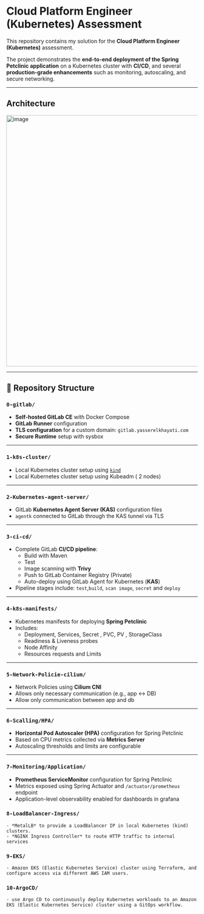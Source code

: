 # Cloud Platform Engineer (Kubernetes) Assessment

This repository contains my solution for the **Cloud Platform Engineer (Kubernetes)** assessment.

The project demonstrates the **end-to-end deployment of the Spring Petclinic application** on a Kubernetes cluster with **CI/CD**, and several **production-grade enhancements** such as monitoring, autoscaling, and secure networking.

---
## Architecture

<img width="1192" height="660" alt="image" src="https://github.com/user-attachments/assets/e12ef9f8-0aeb-447c-ad06-64351ba99731" />

---

## 📂 Repository Structure

### `0-gitlab/`

- **Self-hosted GitLab CE** with Docker Compose
- **GitLab Runner** configuration
- **TLS configuration** for a custom domain: `gitlab.yasserelkhayati.com`
- **Secure Runtime** setup with sysbox

---

### `1-k8s-cluster/`

- Local Kubernetes cluster setup using [`kind`](https://kind.sigs.k8s.io/)
- Local Kubernetes cluster setup using Kubeadm ( 2 nodes)

---

### `2-Kubernetes-agent-server/`

- GitLab **Kubernetes Agent Server (KAS)** configuration files
- `agentk` connected to GitLab through the KAS tunnel via TLS

---

### `3-ci-cd/`

- Complete GitLab **CI/CD pipeline**:
  - Build with Maven
  - Test 
  - Image scanning with **Trivy**
  - Push to GitLab Container Registry (Private)
  - Auto-deploy using GitLab Agent for Kubernetes (**KAS**)
- Pipeline stages include:  `test`,`build`, `scan image`, `secret` and `deploy`

---

### `4-k8s-manifests/`

- Kubernetes manifests for deploying **Spring Petclinic**
- Includes:
  - Deployment, Services, Secret , PVC, PV , StorageClass 
  - Readiness & Liveness probes
  - Node Affinity
  - Resources requests and Limits

---

### `5-Network-Policie-cilium/`

- Network Policies using **Cilium CNI**
- Allows only necessary communication (e.g., app ↔ DB)
- Allow only communication between app and db

---

### `6-Scalling/HPA/`

- **Horizontal Pod Autoscaler (HPA)** configuration for Spring Petclinic
- Based on CPU metrics collected via **Metrics Server**
- Autoscaling thresholds and limits are configurable

---

### `7-Monitoring/Application/`

- **Prometheus ServiceMonitor** configuration for Spring Petclinic
- Metrics exposed using Spring Actuator and `/actuator/prometheus` endpoint
- Application-level observability enabled for dashboards in grafana

### `8-LoadBalancer-Ingress/`

    - *MetalLB* to provide a LoadBalancer IP in local Kubernetes (kind) clusters.
    - *NGINX Ingress Controller* to route HTTP traffic to internal services

### `9-EKS/`
    - Amazon EKS (Elastic Kubernetes Service) cluster using Terraform, and configure access via different AWS IAM users.

### `10-ArgoCD/`
    - use Argo CD to continuously deploy Kubernetes workloads to an Amazon EKS (Elastic Kubernetes Service) cluster using a GitOps workflow.

